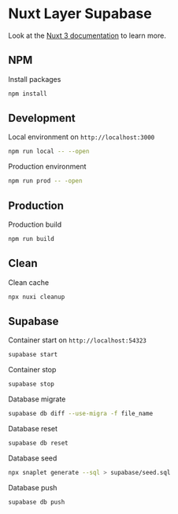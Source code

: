 # Nuxt Layer Supabase

Look at the [Nuxt 3 documentation](https://nuxt.com/docs/getting-started/introduction) to learn more.

## NPM

Install packages

```bash
npm install
```

## Development

Local environment on `http://localhost:3000`

```bash
npm run local -- --open
```

Production environment

```bash
npm run prod -- -open
```

## Production

Production build

```bash
npm run build
```

## Clean

Clean cache

```bash
npx nuxi cleanup
```

## Supabase

Container start on `http://localhost:54323`

```bash
supabase start
```

Container stop
```bash
supabase stop
```

Database migrate

```bash
supabase db diff --use-migra -f file_name
```

Database reset

```bash
supabase db reset
```

Database seed

```bash
npx snaplet generate --sql > supabase/seed.sql
```

Database push

```bash
supabase db push
```
